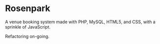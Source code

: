 # Rosenpark
A venue booking system made with PHP, MySQL, HTML5, and CSS, with a sprinkle of JavaScript.

Refactoring on-going.
